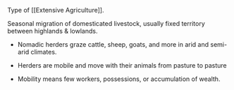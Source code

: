 Type of [[Extensive Agriculture]].

Seasonal migration of domesticated livestock, usually fixed territory between highlands & lowlands.

- Nomadic herders graze cattle, sheep, goats, and more in arid and semi-arid climates. 

- Herders are mobile and move with their animals from pasture to pasture

- Mobility means few workers, possessions, or accumulation of wealth.